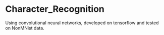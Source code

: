 # Character_Recognition
Using convolutional neural networks, developed on tensorflow and tested on NonMNist data.

